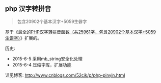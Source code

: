 ## php 汉字转拼音
>包含20902个基本汉字+5059生僻字

基于《[最全的PHP汉字转拼音函数（共25961字，包含20902个基本汉字+5059生僻字）](http://http://www.oschina.net/code/snippet_862384_25415)》扩展的。

历史:
- 2015-6-5 采用mb_string安全化处理
- 2015-6-4 压缩字库，扩展功能

详见博客: http://www.cnblogs.com/52cik/p/php-pinyin.html